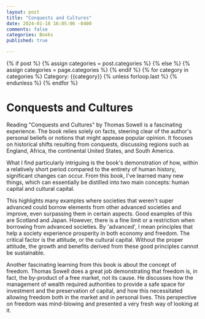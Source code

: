```yaml
---
layout: post
title: "Conquests and Cultures"
date: 2024-01-18 16:05:06 -0400
comments: false
categories: Books
published: true

---
```

<div class="post-categories">
  {% if post %}
    {% assign categories = post.categories %}
  {% else %}
    {% assign categories = page.categories %}
  {% endif %}
  {% for category in categories %}
  Category: {{category}}
  {% unless forloop.last %}&nbsp;{% endunless %}
  {% endfor %}
</div>

# Conquests and Cultures

Reading "Conquests and Cultures" by Thomas Sowell is a fascinating experience. The book relies solely on facts, steering clear of the author's personal beliefs or notions that might appease popular opinion. It focuses on historical shifts resulting from conquests, discussing regions such as England, Africa, the continental United States, and South America.

What I find particularly intriguing is the book's demonstration of how, within a relatively short period compared to the entirety of human history, significant changes can occur. From this book, I've learned many new things, which can essentially be distilled into two main concepts: human capital and cultural capital.

This highlights many examples where societies that weren't super advanced could borrow elements from other advanced societies and improve, even surpassing them in certain aspects. Good examples of this are Scotland and Japan. However, there is a fine limit or a restriction when borrowing from advanced societies. By 'advanced', I mean principles that help a society experience prosperity in both economy and freedom. The critical factor is the attitude, or the cultural capital. Without the proper attitude, the growth and benefits derived from these good principles cannot be sustainable.


Another fascinating learning from this book is about the concept of freedom. Thomas Sowell does a great job demonstrating that freedom is, in fact, the by-product of a free market, not its cause. He discusses how the management of wealth required authorities to provide a safe space for investment and the preservation of capital, and how this necessitated allowing freedom both in the market and in personal lives. This perspective on freedom was mind-blowing and presented a very fresh way of looking at it.